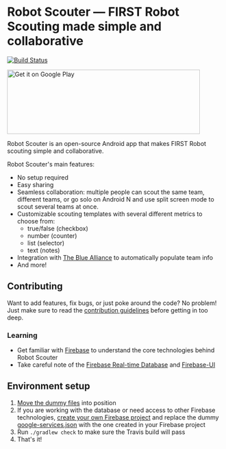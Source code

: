 # Robot Scouter — FIRST Robot Scouting made simple and collaborative

[![Build Status](https://travis-ci.org/SUPERCILEX/Robot-Scouter.svg?branch=master)](https://travis-ci.org/SUPERCILEX/Robot-Scouter)

<a href='https://play.google.com/store/apps/details?id=com.supercilex.robotscouter&utm_source=https://github.com/SUPERCILEX/Robot-Scouter/'><img alt='Get it on Google Play' src='https://play.google.com/intl/en_us/badges/images/generic/en_badge_web_generic.png' style="width:450px; height:150px;"/></a>

Robot Scouter is an open-source Android app that makes FIRST Robot scouting simple and collaborative.

Robot Scouter's main features:
  * No setup required
  * Easy sharing
  * Seamless collaboration: multiple people can scout the same team, different teams, or go solo on
 Android N and use split screen mode to scout several teams at once.
  * Customizable scouting templates with several different metrics to choose from:
    * true/false (checkbox)
    * number (counter)
    * list (selector)
    * text (notes)
  * Integration with [The Blue Alliance](https://www.thebluealliance.com) to automatically populate team info
  * And more!

## Contributing

Want to add features, fix bugs, or just poke around the code? No problem! Just make sure to read
the [contribution guidelines](CONTRIBUTING.md) before getting in too deep.

### Learning
 * Get familiar with [Firebase](https://firebase.google.com) to understand the core technologies behind Robot Scouter
 * Take careful note of the [Firebase Real-time Database]() and [Firebase-UI](https://github.com/firebase/FirebaseUI-Android)

## Environment setup

1. [Move the dummy files](setup.sh#L6) into position
1. If you are working with the database or need access to other Firebase technologies,
[create your own Firebase project]() and replace the dummy [google-services.json](travis-dummies/google-services.json)
with the one created in your Firebase project
1. Run `./gradlew check` to make sure the Travis build will pass
1. That's it!